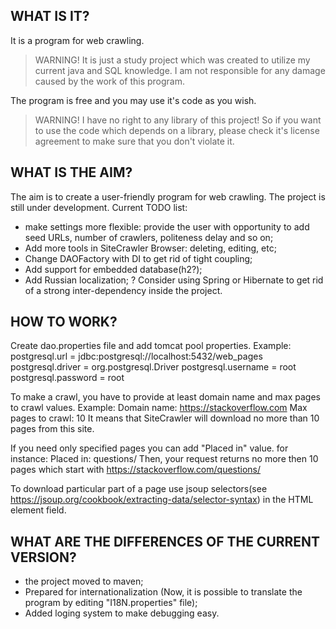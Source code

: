 
WHAT IS IT?
-----------

It is a program for web crawling.

> WARNING! It is just a study project which was created to utilize my current java and SQL knowledge.
I am not responsible for any damage caused by the work of this program.

The program is free and you may use it's code as you wish.
> WARNING! I have no right to any library of this project! So if you want to use the code which
depends on a library, please check it's license agreement to make sure that you don't violate it.

WHAT IS THE AIM?
----------------
The aim is to create a user-friendly program for web crawling. The project is still under development.
Current TODO list:
- make settings more flexible: provide the user with opportunity to add seed URLs, number of crawlers,
politeness delay and so on;
- Add more tools in SiteCrawler Browser: deleting, editing, etc;
- Change DAOFactory with DI to get rid of tight coupling;
- Add support for embedded database(h2?);
- Add Russian localization;
? Consider using Spring or Hibernate to get rid of a strong inter-dependency inside the project.

HOW TO WORK?
------------
Create dao.properties file and add tomcat pool properties.
Example:
postgresql.url = jdbc:postgresql://localhost:5432/web_pages
postgresql.driver = org.postgresql.Driver
postgresql.username = root
postgresql.password = root

To make a crawl, you have to provide at least domain name and max pages to crawl values.
Example:
Domain name: https://stackoverflow.com
Max pages to crawl: 10
It means that SiteCrawler will download no more than 10 pages from this site.

If you need only specified pages you can add "Placed in" value. for instance:
Placed in: questions/
Then, your request returns no more then 10 pages which start with https://stackoverflow.com/questions/

To download particular part of a page use jsoup selectors(see
https://jsoup.org/cookbook/extracting-data/selector-syntax) in the HTML element field.

WHAT ARE THE DIFFERENCES OF THE CURRENT VERSION?
------------------------------------------------
- the project moved to maven;
- Prepared for internationalization (Now, it is possible to translate the program
by editing "I18N.properties" file);
- Added loging system to make debugging easy.